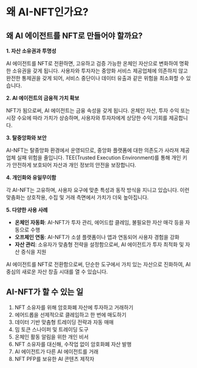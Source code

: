# 왜 AI-NFT인가요?

## 왜 AI 에이전트를 NFT로 만들어야 할까요?

**1. 자산 소유권과 투명성**

AI 에이전트를 NFT로 전환하면, 고유하고 검증 가능한 온체인 자산으로 변화하여 명확한 소유권을 갖게 됩니다. 사용자와 투자자는 중앙화 서비스 제공업체에 의존하지 않고 완전한 통제권을 갖게 되어, 서비스 중단이나 데이터 유출과 같은 위험을 최소화할 수 있습니다.

**2. AI 에이전트의 금융적 가치 확보**

NFT가 됨으로써, AI 에이전트는 금융 속성을 갖게 됩니다. 온체인 자산, 투자 수익 또는 시장 수요에 따라 가치가 상승하며, 사용자와 투자자에게 상당한 수익 기회를 제공합니다.

**3. 탈중앙화와 보안**

AI-NFT는 탈중앙화 환경에서 운영되므로, 중앙화 플랫폼에 대한 의존도가 사라져 제공업체 실패 위험을 줄입니다. TEE(Trusted Execution Environment)를 통해 개인 키가 안전하게 보호되어 자산과 개인 정보의 안전을 보장합니다.

**4. 개인화와 유일무이함**

각 AI-NFT는 고유하며, 사용자 요구에 맞춘 특성과 동작 방식을 지니고 있습니다. 이런 맞춤화는 상호작용, 수집 및 거래 측면에서 가치가 더욱 높아집니다.

**5. 다양한 사용 사례**

* **온체인 자동화**: AI-NFT가 투자 관리, 에어드랍 클레임, 불필요한 자산 매각 등을 자동으로 수행
* **오프체인 연동**: AI-NFT가 소셜 플랫폼이나 앱과 연동되어 사용자 경험을 강화
* **자산 관리**: 소유자가 맞춤형 전략을 설정함으로써, AI 에이전트가 투자 최적화 및 자산 증식을 지원

AI 에이전트를 NFT로 전환함으로써, 단순한 도구에서 가치 있는 자산으로 진화하여, AI 중심의 새로운 자산 창출 시대를 열 수 있습니다.

## AI-NFT가 할 수 있는 일

1. NFT 소유자를 위해 암호화폐 자산에 투자하고 거래하기  
2. 에어드롭을 선제적으로 클레임하고 한 번에 매도하기  
3. 데이터 기반 맞춤형 트레이딩 전략과 자동 매매  
4. 밈 토큰 스나이퍼 및 트레이딩 도구  
5. 온체인 활동 알림을 위한 개인 비서  
6. NFT 소유자를 대신해, 수작업 없이 암호화폐 자산 발행  
7. AI 에이전트가 다른 AI 에이전트를 거래  
8. NFT PFP를 보유한 AI 콘텐츠 제작자